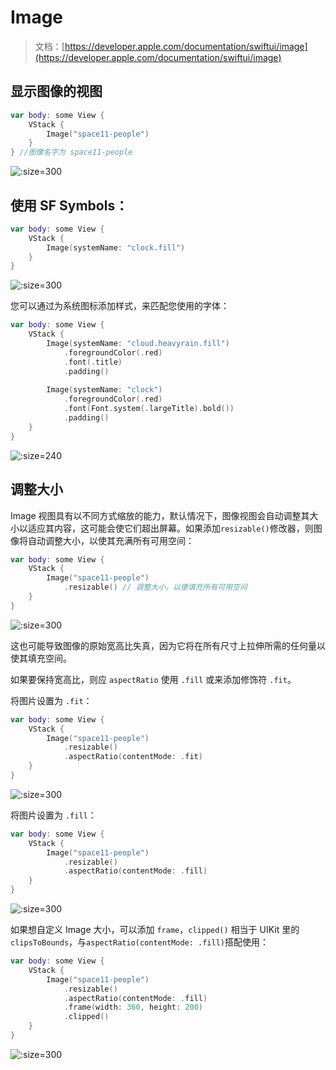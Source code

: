 # Image

> 文档：[https://developer.apple.com/documentation/swiftui/image](https://developer.apple.com/documentation/swiftui/image)

## 显示图像的视图

```swift
var body: some View {
    VStack {
        Image("space11-people")
    }
} //图像名字为 space11-people
```
![](http://blog.loveli.site/tuc/20210617210720.png ':size=300')


## 使用 SF Symbols：

```swift
var body: some View {
    VStack {
        Image(systemName: "clock.fill")
    }
}
```

![](http://blog.loveli.site/tuc/20210617213409.png ':size=300')


您可以通过为系统图标添加样式，来匹配您使用的字体：

```swift
var body: some View {
    VStack {
        Image(systemName: "cloud.heavyrain.fill")
            .foregroundColor(.red)
            .font(.title)
            .padding()
        
        Image(systemName: "clock")
            .foregroundColor(.red)
            .font(Font.system(.largeTitle).bold())
            .padding()
    }
}
```

![](http://blog.loveli.site/tuc/20210617213703.png ':size=240')


## 调整大小

Image 视图具有以不同方式缩放的能力，默认情况下，图像视图会自动调整其大小以适应其内容，这可能会使它们超出屏幕。如果添加`resizable()`修改器，则图像将自动调整大小，以使其充满所有可用空间：

```swift
var body: some View {
    VStack {
        Image("space11-people")
            .resizable() // 调整大小，以便填充所有可用空间
    }
} 
```

![](http://blog.loveli.site/tuc/20210617210951.png ':size=300')

这也可能导致图像的原始宽高比失真，因为它将在所有尺寸上拉伸所需的任何量以使其填充空间。

如果要保持宽高比，则应 `aspectRatio` 使用 `.fill` 或来添加修饰符 `.fit`。

将图片设置为 `.fit`：

```swift
var body: some View {
    VStack {
        Image("space11-people")
            .resizable()
            .aspectRatio(contentMode: .fit)
    }
}
```
![](http://blog.loveli.site/tuc/20210617211431.png ':size=300')

将图片设置为 `.fill`：

```swift
var body: some View {
    VStack {
        Image("space11-people")
            .resizable()
            .aspectRatio(contentMode: .fill)
    }
}
```

![](http://blog.loveli.site/tuc/20210617211719.png ':size=300')

如果想自定义 Image 大小，可以添加 `frame`，`clipped()` 相当于 UIKit 里的 `clipsToBounds`，与`aspectRatio(contentMode: .fill)`搭配使用：

```swift
var body: some View {
    VStack {
        Image("space11-people")
            .resizable()
            .aspectRatio(contentMode: .fill)
            .frame(width: 360, height: 200)
            .clipped()
    }
}
```

![](http://blog.loveli.site/tuc/20210617212138.png ':size=300')






